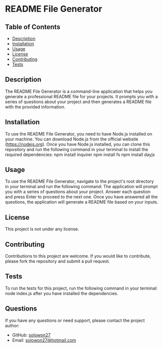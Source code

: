 # README File Generator

## Table of Contents
* [Description](#description) 
* [Installation](#installation)
* [Usage](#usage)
* [License](#license)
* [Contributing](#contributing)
* [Tests](#tests)


## Description
The README File Generator is a command-line application that helps you generate a professional README file for your projects. It prompts you with a series of questions about your project and then generates a README file with the provided information.

## Installation
To use the README File Generator, you need to have Node.js installed on your machine. You can download Node.js from the official website (https://nodejs.org). Once you have Node.js installed, you can clone this repository and run the following command in your terminal to install the required dependencies:
                          npm install inquirer
                          npm install fs
                          npm install dayjs


## Usage
To use the README File Generator, navigate to the project's root directory in your terminal and run the following command:
The application will prompt you with a series of questions about your project. Answer each question and press Enter to proceed to the next one. Once you have answered all the questions, the application will generate a README file based on your inputs.

## License
This project is not under any license.

## Contributing
Contributions to this project are welcome. If you would like to contribute, please fork the repository and submit a pull request.

## Tests
To run the tests for this project, run the following command in your terminal:
node index.js after you have installed the dependencies.

## Questions
If you have any questions or need support, please contact the project author:

- GitHub: [solowon27](https://github.com/solowon27)
- Email: solowon27@hotmail.com




